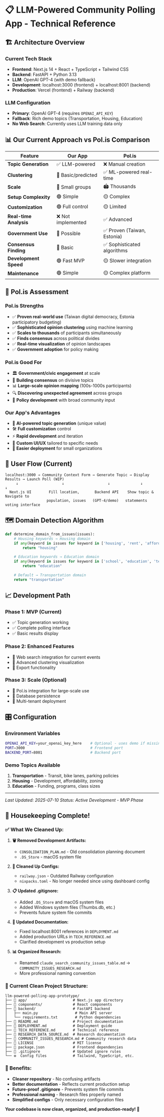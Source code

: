 # 📋 LLM-Powered Community Polling App - Technical Reference

## 🏗️ Architecture Overview

### **Current Tech Stack**
- **Frontend**: Next.js 14 + React + TypeScript + Tailwind CSS
- **Backend**: FastAPI + Python 3.13
- **LLM**: OpenAI GPT-4 (with demo fallback)
- **Development**: localhost:3000 (frontend) + localhost:8001 (backend)
- **Production**: Vercel (frontend) + Railway (backend)

### **LLM Configuration**
- **Primary**: OpenAI GPT-4 (requires `OPENAI_API_KEY`)
- **Fallback**: Rich demo topics (Transportation, Housing, Education)
- **No Web Search**: Currently uses LLM training data only

## 📊 Our Current Approach vs Pol.is Comparison

| Feature | Our App | Pol.is |
|---------|---------|---------|
| **Topic Generation** | ✅ LLM-powered | ❌ Manual creation |
| **Clustering** | 🔄 Basic/predicted | ✅ ML-powered real-time |
| **Scale** | 👥 Small groups | 🏟️ Thousands |
| **Setup Complexity** | 🟢 Simple | 🟡 Complex |
| **Customization** | 🟢 Full control | 🟡 Limited |
| **Real-time Analysis** | ❌ Not implemented | ✅ Advanced |
| **Government Use** | 🔄 Possible | ✅ Proven (Taiwan, Estonia) |
| **Consensus Finding** | 🔄 Basic | ✅ Sophisticated algorithms |
| **Development Speed** | 🟢 Fast MVP | 🟡 Slower integration |
| **Maintenance** | 🟢 Simple | 🟡 Complex platform |

## 🎯 Pol.is Assessment

### **Pol.is Strengths**
- ✅ **Proven real-world use** (Taiwan digital democracy, Estonia participatory budgeting)
- ✅ **Sophisticated opinion clustering** using machine learning
- ✅ **Scales to thousands** of participants simultaneously
- ✅ **Finds consensus** across political divides
- ✅ **Real-time visualization** of opinion landscapes
- ✅ **Government adoption** for policy making

### **Pol.is Good For**
- 🏛️ **Government/civic engagement** at scale
- 🤝 **Building consensus** on divisive topics
- 📊 **Large-scale opinion mapping** (100s-1000s participants)
- 🔍 **Discovering unexpected agreement** across groups
- 🎯 **Policy development** with broad community input

### **Our App's Advantages**
- 🚀 **AI-powered topic generation** (unique value)
- 🛠️ **Full customization** control
- ⚡ **Rapid development** and iteration
- 🎨 **Custom UI/UX** tailored to specific needs
- 🏢 **Easier deployment** for small organizations

## 🔄 User Flow (Current)

```
localhost:3000 → Community Context Form → Generate Topic → Display Results → Launch Poll (WIP)
     ↓                    ↓                    ↓              ↓               ↓
  Next.js UI        Fill location,       Backend API    Show topic &     Navigate to
                   population, issues   (GPT-4/demo)   statements       voting interface
```

## 🗺️ Domain Detection Algorithm

```python
def determine_domain_from_issues(issues):
    # Housing keywords → Housing domain
    if any(keyword in issues for keyword in ['housing', 'rent', 'affordable', 'development']):
        return "housing"
    
    # Education keywords → Education domain  
    if any(keyword in issues for keyword in ['school', 'education', 'teacher', 'student']):
        return "education"
    
    # Default → Transportation domain
    return "transportation"
```

## 📈 Development Path

### **Phase 1: MVP (Current)**
- ✅ Topic generation working
- ✅ Complete polling interface
- ✅ Basic results display

### **Phase 2: Enhanced Features**
- 🔄 Web search integration for current events
- 🔄 Advanced clustering visualization
- 🔄 Export functionality

### **Phase 3: Scale (Optional)**
- 🔄 Pol.is integration for large-scale use
- 🔄 Database persistence
- 🔄 Multi-tenant deployment

## 🎛️ Configuration

### **Environment Variables**
```bash
OPENAI_API_KEY=your_openai_key_here    # Optional - uses demo if missing
PORT=3000                              # Frontend port
BACKEND_PORT=8001                      # Backend port
```

### **Demo Topics Available**
1. **Transportation** - Transit, bike lanes, parking policies
2. **Housing** - Development, affordability, zoning
3. **Education** - Funding, programs, class sizes

---
*Last Updated: 2025-07-10*
*Status: Active Development - MVP Phase* 

## **🎉 Housekeeping Complete!**

### **✅ What We Cleaned Up:**

1. **🗑️ Removed Development Artifacts:**
   - `CONSOLIDATION_PLAN.md` - Old consolidation planning document
   - `.DS_Store` - macOS system file

2. **🔧 Cleaned Up Configs:**
   - `railway.json` - Outdated Railway configuration 
   - `nixpacks.toml` - No longer needed since using dashboard config

3. **📋 Updated .gitignore:**
   - Added `.DS_Store` and macOS system files
   - Added Windows system files (Thumbs.db, etc.)
   - Prevents future system file commits

4. **📖 Updated Documentation:**
   - Fixed localhost:8001 references in `DEPLOYMENT.md`
   - Added production URLs in `TECH_REFERENCE.md`
   - Clarified development vs production setup

5. **📊 Organized Research:**
   - Renamed `claude_search_community_issues_table.md` → `COMMUNITY_ISSUES_RESEARCH.md`
   - More professional naming convention

### **📁 Current Clean Project Structure:**

```
llm-powered-polling-app-prototype/
├── 📁 app/                     # Next.js app directory
├── 📁 components/              # React components  
├── 📁 backend/                 # FastAPI backend
│   ├── main.py                 # Main API server
│   └── requirements.txt        # Python dependencies
├── 📄 README.md                # Project documentation
├── 📄 DEPLOYMENT.md            # Deployment guide
├── 📄 TECH_REFERENCE.md        # Technical reference
├── 📄 RESEARCH_DATA_SOURCE.md  # Research documentation
├── 📄 COMMUNITY_ISSUES_RESEARCH.md # Community research data
├── 📄 LICENSE                  # MIT license
├── 📄 package.json             # Frontend dependencies
├── 📄 .gitignore               # Updated ignore rules
└── ⚙️  Config files            # Tailwind, TypeScript, etc.
```

### **🚀 Benefits:**

- **Cleaner repository** - No confusing artifacts
- **Better documentation** - Reflects current production setup  
- **Future-proof .gitignore** - Prevents system file commits
- **Professional naming** - Research files properly named
- **Simplified configs** - Only necessary configuration files

**Your codebase is now clean, organized, and production-ready! 🎯** 